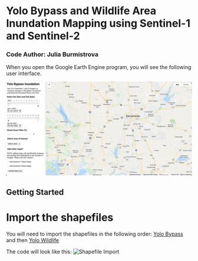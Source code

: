 # Yolo Bypass and Wildlife Area Inundation Mapping using Sentinel-1 and Sentinel-2
### Code Author: Julia Burmistrova

When you open the Google Earth Engine program, you will see the following user interface. 

![Google Earth Engine UI for Inundation Mapping](screenshots/ui_start.png)


## Getting Started
# Import the shapefiles
You will need to import the shapefiles in the following order: [Yolo Bypass](https://code.earthengine.google.com/?asset=users/valle/yolo_bypass) and then [Yolo Wildlife](https://code.earthengine.google.com/?asset=users/valle/yolo_wildlife)

The code will look like this:
![Shapefile Import](screenshots/shapfile_order.png)

